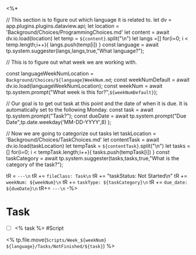 <%*

// This section is to figure out which language it is related to.
let dv = app.plugins.plugins.dataview.api;
let location = 'Background/Choices/ProgrammingChoices.md'
let content = await dv.io.load(location)
let temp = `${content}`.split("\n")
let langs =[]
for(i=0; i < temp.length;i++){
	langs.push(temp[i])
}
const language = await tp.system.suggester(langs,langs,true,"What language?");

// This is to figure out what week we are working with.

const languageWeekNumLocation = `Background/Choices/${language}WeekNum.md`;
const weekNumDefault = await dv.io.load(languageWeekNumLocation);
const weekNum = await tp.system.prompt("What week is this for?",`${weekNumDefault}`);

// Our goal is to get out task at this point and the date of when it is due. It is automatically set to the following Monday.
const task = await tp.system.prompt("Task?");
const dueDate = await tp.system.prompt("Due Date",tp.date.weekday('MM-DD-YYYY',8)  );

// Now we are going to categorize out tasks
let taskLocation = 'Background/Choices/TaskChoices.md'
let contentTask = await dv.io.load(taskLocation)
let tempTask = `${contentTask}`.split("\n")
let tasks =[]
for(i=0; i < tempTask.length;i++){
	tasks.push(tempTask[i])
}
const taskCategory = await tp.system.suggester(tasks,tasks,true,"What is the category of the task?");



tR = `---\n`
tR += `fileClass: Task\n`
tR += "taskStatus: Not Started\n"
tR += `weekNum: ${weekNum}\n`
tR += `taskType: ${taskCategory}\n`
tR += `due_date: ${dueDate}\n`
tR+= `---\n`
-%>

# Task
- [ ] <% task %> #Script 


<% tp.file.move(`Scripts/Week_${weekNum} ${language}/Tasks/NotFinished/${task}`) %> 
